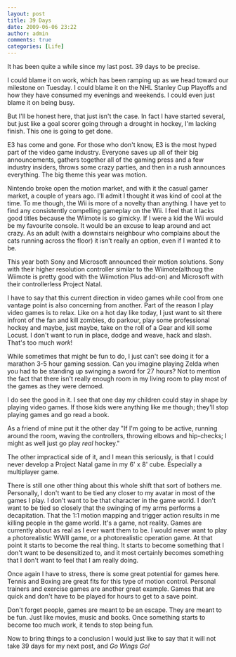 ```yaml
---
layout: post
title: 39 Days
date: 2009-06-06 23:22
author: admin
comments: true
categories: [Life]
---
```

It has been quite a while since my last post.  39 days to be precise.  

I could blame it on work, which has been ramping up as we head toward our milestone on Tuesday.  I could blame it on the NHL Stanley Cup Playoffs and how they have consumed my evenings and weekends.  I could even just blame it on being busy.

But I'll be honest here, that just isn't the case.  In fact I have started several, but just like a goal scorer going through a drought in hockey, I'm lacking finish.  This one is going to get done.

E3 has come and gone.  For those who don't know, E3 is the most hyped part of the video game industry.  Everyone saves up all of their big announcements, gathers together all of the gaming press and a few industry insiders, throws some crazy parties, and then in a rush announces everything.  The big theme this year was motion.

Nintendo broke open the motion market, and with it the casual gamer market, a couple of years ago.  I'll admit I thought it was kind of cool at the time.  To me though, the Wii is more of a novelty than anything.  I have yet to find any consistently compelling gameplay on the Wii.  I feel that it lacks good titles because the Wiimote is so gimicky.  If I were a kid the Wii would be my favourite console.  It would be an excuse to leap around and act crazy.  As an adult (with a downstairs neighbour who complains about the cats running across the floor) it isn't really an option, even if I wanted it to be.

This year both Sony and Microsoft announced their motion solutions.  Sony with their higher resolution controller similar to the Wiimote(althoug the Wiimote is pretty good with the Wiimotion Plus add-on) and Microsoft with their controllerless Project Natal.

I have to say that this current direction in video games while cool from one vantage point is also concerning from another.  Part of the reason I play video games is to relax.  Like on a hot day like today, I just want to sit there infront of the fan and kill zombies, do parkour, play some professional hockey and maybe, just maybe, take on the roll of a Gear and kill some Locust.  I don't want to run in place, dodge and weave, hack and slash.  That's too much <i>work</i>!

While sometimes that might be fun to do, I just can't see doing it for a marathon 3-5 hour gaming session.  Can you imagine playing Zelda when you had to be standing up swinging a sword for 27 hours?  Not to mention the fact that there isn't really enough room in my living room to play most of the games as they were demoed.

I do see the good in it.  I see that one day my children could stay in shape by playing video games.  If those kids were anything like me though; they'll stop playing games and go read a book.

As a friend of mine put it the other day "If I'm going to be active, running around the room, waving the controllers, throwing elbows and hip-checks; I might as well just go play <i>real</i> hockey."

The other impractical side of it, and I mean this seriously, is that I could never develop a Project Natal game in my 6' x 8' cube.  Especially a multiplayer game.

There is still one other thing about this whole shift that sort of bothers me.  Personally, I don't want to be tied any closer to my avatar in most of the games I play.  I don't want to be that character in the game world.  I don't want to be tied so closely that the swinging of my arms performs a decapitation.  That the 1:1 motion mapping and trigger action results in me killing people in the game world.  It's a game, not reality.  Games are currently about as real as I ever want them to be.  I would never want to play a photorealistic WWII game, or a photorealistic operation game.  At that point it starts to become the real thing.  It starts to become something that I don't want to be desensitized to, and it most certainly becomes something that I don't want to feel that I am really doing.

Once again I have to stress, there is some great potential for games here.  Tennis and Boxing are great fits for this type of motion control.  Personal trainers and exercise games are another great example.  Games that are quick and don't have to be played for hours to get to a save point.

Don't forget people, games are meant to be an escape.  They are meant to be fun.  Just like movies, music and books.  Once something starts to become too much work, it tends to stop being fun.

Now to bring things to a conclusion I would just like to say that it will not take 39 days for my next post, and <i>Go Wings Go!</i>
